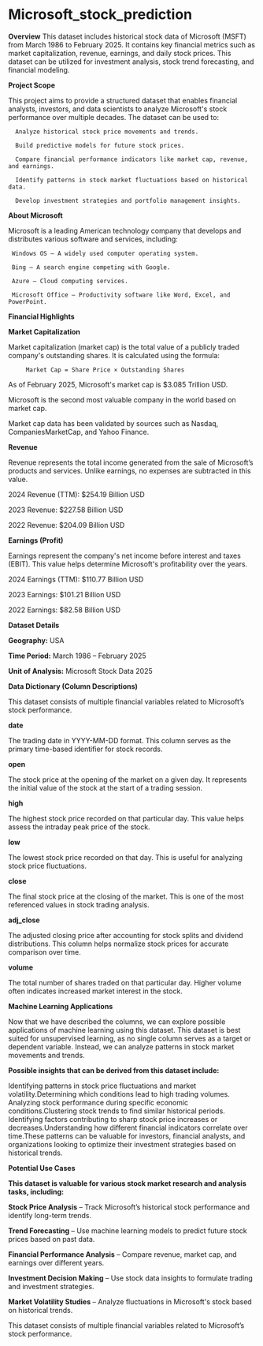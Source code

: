 # Microsoft_stock_prediction

**Overview**
This dataset includes historical stock data of Microsoft (MSFT) from March 1986 to February 2025. It contains key financial metrics such as market capitalization, revenue, earnings, and daily stock prices. This dataset can be utilized for investment analysis, stock trend forecasting, and financial modeling.

**Project Scope**

This project aims to provide a structured dataset that enables financial analysts, investors, and data scientists to analyze Microsoft's stock performance over multiple decades. The dataset can be used to:

      Analyze historical stock price movements and trends.

      Build predictive models for future stock prices.

      Compare financial performance indicators like market cap, revenue, and earnings.

      Identify patterns in stock market fluctuations based on historical data.

      Develop investment strategies and portfolio management insights.

**About Microsoft**

Microsoft is a leading American technology company that develops and distributes various software and services, including:

     Windows OS – A widely used computer operating system.

     Bing – A search engine competing with Google.

     Azure – Cloud computing services.

     Microsoft Office – Productivity software like Word, Excel, and PowerPoint.

**Financial Highlights**

**Market Capitalization**

Market capitalization (market cap) is the total value of a publicly traded company's outstanding shares. It is calculated using the formula:

         Market Cap = Share Price × Outstanding Shares

As of February 2025, Microsoft's market cap is $3.085 Trillion USD.

Microsoft is the second most valuable company in the world based on market cap.

Market cap data has been validated by sources such as Nasdaq, CompaniesMarketCap, and Yahoo Finance.

**Revenue**

Revenue represents the total income generated from the sale of Microsoft’s products and services. Unlike earnings, no expenses are subtracted in this value.

2024 Revenue (TTM): $254.19 Billion USD

2023 Revenue: $227.58 Billion USD

2022 Revenue: $204.09 Billion USD

**Earnings (Profit)**

Earnings represent the company's net income before interest and taxes (EBIT). This value helps determine Microsoft's profitability over the years.

2024 Earnings (TTM): $110.77 Billion USD

2023 Earnings: $101.21 Billion USD

2022 Earnings: $82.58 Billion USD

**Dataset Details**

**Geography:** USA

**Time Period:** March 1986 – February 2025

**Unit of Analysis:** Microsoft Stock Data 2025

**Data Dictionary (Column Descriptions)**

This dataset consists of multiple financial variables related to Microsoft’s stock performance.

**date**

The trading date in YYYY-MM-DD format. This column serves as the primary time-based identifier for stock records.

**open**

The stock price at the opening of the market on a given day. It represents the initial value of the stock at the start of a trading session.

**high**

The highest stock price recorded on that particular day. This value helps assess the intraday peak price of the stock.

**low**

The lowest stock price recorded on that day. This is useful for analyzing stock price fluctuations.

**close**

The final stock price at the closing of the market. This is one of the most referenced values in stock trading analysis.

**adj_close**

The adjusted closing price after accounting for stock splits and dividend distributions. This column helps normalize stock prices for accurate comparison over time.

**volume**

The total number of shares traded on that particular day. Higher volume often indicates increased market interest in the stock.

**Machine Learning Applications**

Now that we have described the columns, we can explore possible applications of machine learning using this dataset. This dataset is best suited for unsupervised learning, as no single column serves as a target or dependent variable. Instead, we can analyze patterns in stock market movements and trends.

**Possible insights that can be derived from this dataset include:**

  Identifying patterns in stock price fluctuations and market volatility.Determining which conditions lead to high trading volumes.
Analyzing stock performance during specific economic conditions.Clustering stock trends to find similar historical periods.
Identifying factors contributing to sharp stock price increases or decreases.Understanding how different financial indicators correlate over time.These patterns can be valuable for investors, financial analysts, and organizations looking to optimize their investment strategies based on historical trends.

**Potential Use Cases**

**This dataset is valuable for various stock market research and analysis tasks, including:**

**Stock Price Analysis** – Track Microsoft’s historical stock performance and identify long-term trends.

**Trend Forecasting** – Use machine learning models to predict future stock prices based on past data.

**Financial Performance Analysis** – Compare revenue, market cap, and earnings over different years.

**Investment Decision Making** – Use stock data insights to formulate trading and investment strategies.

**Market Volatility Studies** – Analyze fluctuations in Microsoft's stock based on historical trends.

This dataset consists of multiple financial variables related to Microsoft’s stock performance.

